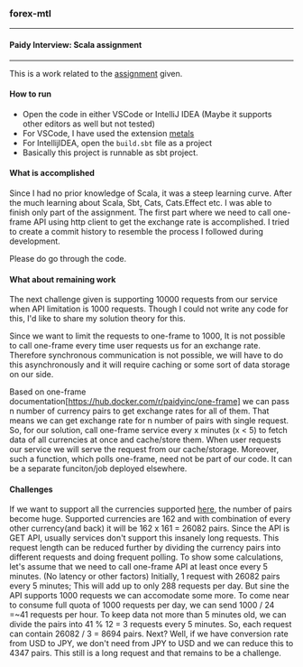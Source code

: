 ### forex-mtl
---
#### Paidy Interview: Scala assignment
---
This is a work related to the [assignment](https://github.com/paidy/interview/blob/master/Forex.md) given.

#### How to run
- Open the code in either VSCode or IntelliJ IDEA (Maybe it supports other editors as well but not tested)
- For VSCode, I have used the extension [metals](https://scalameta.org/metals/docs/editors/vscode/)
- For IntellijIDEA, open the `build.sbt` file as a project
- Basically this project is runnable as sbt project.

#### What is accomplished
Since I had no prior knowledge of Scala, it was a steep learning curve. After the much learning about Scala, Sbt, Cats, Cats.Effect etc. I was able to finish only part of the assignment. 
The first part where we need to call one-frame API using http client to get the exchange rate is accomplished.
I tried to create a commit history to resemble the process I followed during development.

Please do go through the code.

#### What about remaining work
The next challenge given is supporting 10000 requests from our service when API limitation is 1000 requests.
Though I could not write any code for this, I'd like to share my solution theory for this.

Since we want to limit the requests to one-frame to 1000, It is not possible to call one-frame every time user requests us for an exchange rate. Therefore synchronous communication is not possible, we will have to do this asynchronously and it will require caching or some sort of data storage on our side.

Based on one-frame documentation[https://hub.docker.com/r/paidyinc/one-frame] we can pass n number of currency pairs to get exchange rates for all of them. That means we can get exchange rate for n number of pairs with single request. So, for our solution, call one-frame service every x minutes (x < 5) to fetch data of all currencies at once and cache/store them. When user requests our service we will serve the request from our cache/storage. Moreover, such a function, which polls one-frame, need not be part of our code. It can be a separate funciton/job deployed elsewhere. 

#### Challenges
If we want to support all the currencies supported [here](https://www.xe.com/iso4217.php), the number of pairs become huge. Supported currencies are 162 and with combination of every other currency(and back) it will be 162 x 161 = 26082 pairs. Since the API is GET API, usually services don't support this insanely long requests.
This request length can be reduced further by dividing the currency pairs into different requests and doing frequent polling.
To show some calculations, let's assume that we need to call one-frame API at least once every 5 minutes. (No latency or other factors)
Initially, 
1 request with 26082 pairs every 5 minutes; This will add up to only 288 requests per day. But sine the API supports 1000 requests we can accomodate some more.
To come near to consume full quota of 1000 requests per day, we can send 1000 / 24 =~41 requests per hour.
To keep data not more than 5 minutes old, we can divide the pairs into 41 % 12 = 3 requests every 5 minutes.
So, each request can contain 26082 / 3 = 8694 pairs.
Next?
Well, if we have conversion rate from USD to JPY, we don't need from JPY to USD and we can reduce this to 4347 pairs.
This still is a long request and that remains to be a challenge.




